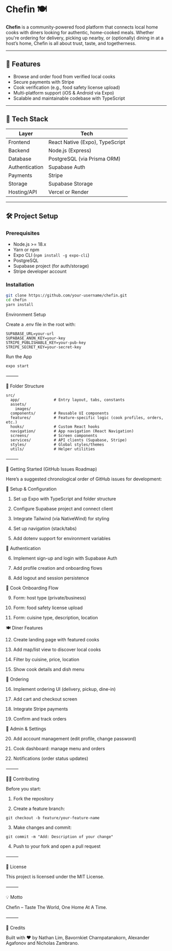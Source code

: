 # Chefin 🍽️

**Chefin** is a community-powered food platform that connects local home cooks with diners looking for authentic, home-cooked meals. Whether you're ordering for delivery, picking up nearby, or (optionally) dining in at a host’s home, Chefin is all about trust, taste, and togetherness.

---

## 🌟 Features

- Browse and order food from verified local cooks
- Secure payments with Stripe
- Cook verification (e.g., food safety license upload)
- Multi-platform support (iOS & Android via Expo)
- Scalable and maintainable codebase with TypeScript

---

## 🧱 Tech Stack

| Layer        | Tech                                |
| ------------ | ----------------------------------- |
| Frontend     | React Native (Expo), TypeScript     |
| Backend      | Node.js (Express)                   |
| Database     | PostgreSQL (via Prisma ORM)         |
| Authentication | Supabase Auth                     |
| Payments     | Stripe                              |
| Storage      | Supabase Storage                    |
| Hosting/API  | Vercel or Render                    |

---

## 🛠️ Project Setup

### Prerequisites

- Node.js >= 18.x
- Yarn or npm
- Expo CLI (`npm install -g expo-cli`)
- PostgreSQL
- Supabase project (for auth/storage)
- Stripe developer account

### Installation

```bash
git clone https://github.com/your-username/chefin.git
cd chefin
yarn install
```
Environment Setup

Create a .env file in the root with:
```
SUPABASE_URL=your-url
SUPABASE_ANON_KEY=your-key
STRIPE_PUBLISHABLE_KEY=your-pub-key
STRIPE_SECRET_KEY=your-secret-key
```
Run the App
```
expo start
```

⸻

📁 Folder Structure
```
src/
  app/               # Entry layout, tabs, constants
  assets/
    images/
  components/        # Reusable UI components
  features/          # Feature-specific logic (cook profiles, orders, etc.)
  hooks/             # Custom React hooks
  navigation/        # App navigation (React Navigation)
  screens/           # Screen components
  services/          # API clients (Supabase, Stripe)
  styles/            # Global styles/themes
  utils/             # Helper utilities
```

⸻

🚀 Getting Started (GitHub Issues Roadmap)

Here’s a suggested chronological order of GitHub issues for development:

🔧 Setup & Configuration
	
 1.	Set up Expo with TypeScript and folder structure
	
 2.	Configure Supabase project and connect client
	
 3.	Integrate Tailwind (via NativeWind) for styling
	
 4.	Set up navigation (stack/tabs)
	
 5.	Add dotenv support for environment variables

👤 Authentication
	
 6.	Implement sign-up and login with Supabase Auth
	
 7.	Add profile creation and onboarding flows
	
 8.	Add logout and session persistence

🍳 Cook Onboarding Flow
	
 9.	Form: host type (private/business)
	
 10.	Form: food safety license upload
	
 11.	Form: cuisine type, description, location

🍽️ Diner Features
	
 12.	Create landing page with featured cooks
	
 13.	Add map/list view to discover local cooks
	
 14.	Filter by cuisine, price, location
	
 15.	Show cook details and dish menu

🛒 Ordering
	
 16.	Implement ordering UI (delivery, pickup, dine-in)
	
 17.	Add cart and checkout screen
	
 18.	Integrate Stripe payments
	
 19.	Confirm and track orders

🧾 Admin & Settings
	
 20.	Add account management (edit profile, change password)
	
 21.	Cook dashboard: manage menu and orders
	
 22.	Notifications (order status updates)

⸻

🧑‍💻 Contributing

Before you start:

1.	Fork the repository
	
2.	Create a feature branch:
```
git checkout -b feature/your-feature-name
```

3.	Make changes and commit:
```
git commit -m "Add: Description of your change"
```

4.	Push to your fork and open a pull request

⸻

📄 License

This project is licensed under the MIT License.

⸻

💡 Motto

Chefin – Taste The World, One Home At A Time.

⸻

🙌 Credits

Built with ❤️ by Nathan Lim, Bavornkiet Charnpatanakorn, Alexander Agafonov and Nicholas Zambrano.
